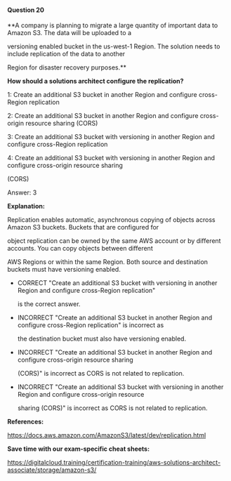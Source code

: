 #### Question  20


**A company is planning to migrate a large quantity of important data to Amazon S3. The data will be uploaded to a

versioning enabled bucket in the us-west-1 Region. The solution needs to include replication of the data to another

Region for disaster recovery purposes.**


**How should a solutions architect configure the replication?**


1: Create an additional S3 bucket in another Region and configure cross-Region replication


2: Create an additional S3 bucket in another Region and configure cross-origin resource sharing (CORS)


3: Create an additional S3 bucket with versioning in another Region and configure cross-Region replication


4: Create an additional S3 bucket with versioning in another Region and configure cross-origin resource sharing

(CORS)


Answer: 3


**Explanation:**


Replication enables automatic, asynchronous copying of objects across Amazon S3 buckets. Buckets that are configured for

object replication can be owned by the same AWS account or by different accounts. You can copy objects between different

AWS Regions or within the same Region. Both source and destination buckets must have versioning enabled.


- CORRECT "Create an additional S3 bucket with versioning in another Region and configure cross-Region replication"

  is the correct answer.


- INCORRECT "Create an additional S3 bucket in another Region and configure cross-Region replication" is incorrect as

  the destination bucket must also have versioning enabled.


- INCORRECT "Create an additional S3 bucket in another Region and configure cross-origin resource sharing

  (CORS)" is incorrect as CORS is not related to replication.


- INCORRECT "Create an additional S3 bucket with versioning in another Region and configure cross-origin resource

  sharing (CORS)" is incorrect as CORS is not related to replication.


**References:**


https://docs.aws.amazon.com/AmazonS3/latest/dev/replication.html


**Save time with our exam-specific cheat sheets:**


https://digitalcloud.training/certification-training/aws-solutions-architect-associate/storage/amazon-s3/

